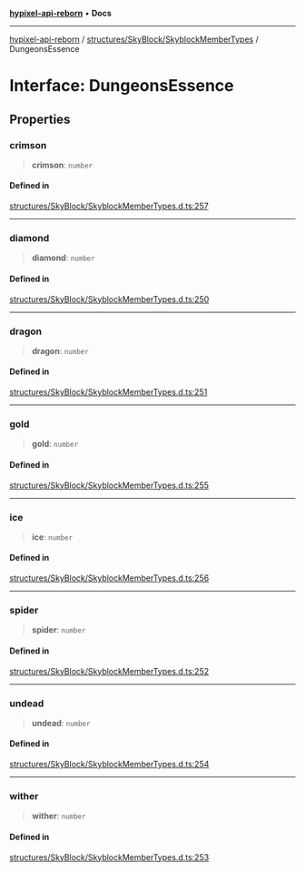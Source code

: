 [**hypixel-api-reborn**](../../../../README.md) • **Docs**

***

[hypixel-api-reborn](../../../../modules.md) / [structures/SkyBlock/SkyblockMemberTypes](../README.md) / DungeonsEssence

# Interface: DungeonsEssence

## Properties

### crimson

> **crimson**: `number`

#### Defined in

[structures/SkyBlock/SkyblockMemberTypes.d.ts:257](https://github.com/Kathund/REBORN-docs-TEST/blob/226e7f6a62bb6bca87ef0828ac84e9098d59f860/src/structures/SkyBlock/SkyblockMemberTypes.d.ts#L257)

***

### diamond

> **diamond**: `number`

#### Defined in

[structures/SkyBlock/SkyblockMemberTypes.d.ts:250](https://github.com/Kathund/REBORN-docs-TEST/blob/226e7f6a62bb6bca87ef0828ac84e9098d59f860/src/structures/SkyBlock/SkyblockMemberTypes.d.ts#L250)

***

### dragon

> **dragon**: `number`

#### Defined in

[structures/SkyBlock/SkyblockMemberTypes.d.ts:251](https://github.com/Kathund/REBORN-docs-TEST/blob/226e7f6a62bb6bca87ef0828ac84e9098d59f860/src/structures/SkyBlock/SkyblockMemberTypes.d.ts#L251)

***

### gold

> **gold**: `number`

#### Defined in

[structures/SkyBlock/SkyblockMemberTypes.d.ts:255](https://github.com/Kathund/REBORN-docs-TEST/blob/226e7f6a62bb6bca87ef0828ac84e9098d59f860/src/structures/SkyBlock/SkyblockMemberTypes.d.ts#L255)

***

### ice

> **ice**: `number`

#### Defined in

[structures/SkyBlock/SkyblockMemberTypes.d.ts:256](https://github.com/Kathund/REBORN-docs-TEST/blob/226e7f6a62bb6bca87ef0828ac84e9098d59f860/src/structures/SkyBlock/SkyblockMemberTypes.d.ts#L256)

***

### spider

> **spider**: `number`

#### Defined in

[structures/SkyBlock/SkyblockMemberTypes.d.ts:252](https://github.com/Kathund/REBORN-docs-TEST/blob/226e7f6a62bb6bca87ef0828ac84e9098d59f860/src/structures/SkyBlock/SkyblockMemberTypes.d.ts#L252)

***

### undead

> **undead**: `number`

#### Defined in

[structures/SkyBlock/SkyblockMemberTypes.d.ts:254](https://github.com/Kathund/REBORN-docs-TEST/blob/226e7f6a62bb6bca87ef0828ac84e9098d59f860/src/structures/SkyBlock/SkyblockMemberTypes.d.ts#L254)

***

### wither

> **wither**: `number`

#### Defined in

[structures/SkyBlock/SkyblockMemberTypes.d.ts:253](https://github.com/Kathund/REBORN-docs-TEST/blob/226e7f6a62bb6bca87ef0828ac84e9098d59f860/src/structures/SkyBlock/SkyblockMemberTypes.d.ts#L253)
